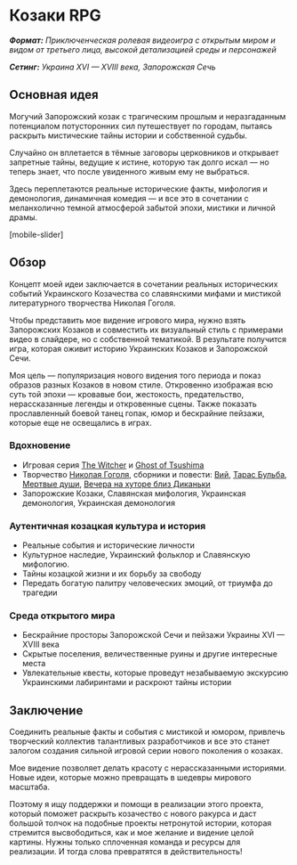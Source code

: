 # Козаки RPG

***Формат:** Приключенческая ролевая видеоигра с открытым миром и видом от третьего лица, высокой детализацией среды и персонажей*

***Сетинг:** Украина XVI — XVIII века, Запорожская Сечь*

## Основная идея

Могучий Запорожский козак с трагическим прошлым и неразгаданным потенциалом потусторонних сил путешествует по городам, пытаясь раскрыть мистические тайны истории и собственной судьбы.

Случайно он вплетается в тёмные заговоры церковников и открывает запретные тайны, ведущие к истине, которую так долго искал — но теперь знает, что после увиденного живым ему не выбраться.

Здесь переплетаются реальные исторические факты, мифология и демонология, динамичная комедия — и все это в сочетании с меланхолично темной атмосферой забытой эпохи, мистики и личной драмы.

[mobile-slider]

## Обзор

Концепт моей идеи заключается в сочетании реальных исторических событий Украинского Козачества со славянскими мифами и мистикой литературного творчества Николая Гоголя.

Чтобы представить мое видение игрового мира, нужно взять Запорожских Козаков и совместить их визуальный стиль с примерами видео в слайдере, но с собственной тематикой. В результате получится игра, которая оживит историю Украинских Козаков и Запорожской Сечи.

Моя цель — популяризация нового видения того периода и показ образов разных Козаков в новом стиле. Откровенно изображая всю суть той эпохи — кровавые бои, жестокость, предательство, нерассказанные легенды и откровенные сцены. Также показать прославленный боевой танец гопак, юмор и бескрайние пейзажи, которые еще не освещались в играх.

### Вдохновение

- Игровая серия [The Witcher](https://en.wikipedia.org/wiki/The_Witcher_(video_game_series)) и [Ghost of Tsushima](https://en.wikipedia.org/wiki/Ghost_of_Tsushima)
- Творчество [Николая Гоголя](https://en.wikipedia.org/wiki/Nikolai_Gogol), сборники и повести: [Вий](https://en.wikipedia.org/wiki/Viy_(story)), [Тарас Бульба](https://en.wikipedia.org/wiki/Taras_Bulba), [Мертвые души](https://en.wikipedia.org/wiki/Dead_Souls), [Вечера на хуторе близ Диканьки](https://en.wikipedia.org/wiki/Evenings_on_a_Farm_Near_Dikanka)
- Запорожские Козаки, Славянская мифология, Украинская демонология, Украинская демонология

### Аутентичная козацкая культура и история

- Реальные события и исторические личности
- Культурное наследие, Украинский фольклор и Славянскую мифологию.
- Тайны козацкой жизни и их борьбу за свободу
- Передать богатую палитру человеческих эмоций, от триумфа до трагедии

### Среда открытого мира

- Бескрайние просторы Запорожской Сечи и пейзажи Украины XVI — XVIII века
- Скрытые поселения, величественные руины и другие интересные места
- Увлекательные квесты, которые проведут незабываемую экскурсию Украинскими лабиринтами и раскроют тайны истории

## Заключение

Соединить реальные факты и события с мистикой и юмором, привлечь творческий коллектив талантливых разработчиков и все это станет залогом создания сильной игровой серии нового поколения о козаках.

Мое видение позволяет делать красоту с нерассказанными историями. Новые идеи, которые можно превращать в шедевры мирового масштаба.

Поэтому я ищу поддержки и помощи в реализации этого проекта, который поможет раскрыть козачество с нового ракурса и даст большой толчок на подобные проекты нетронутой истории, которая стремится высвободиться, как и мое желание и видение целой картины. Нужны только сплоченная команда и ресурсы для реализации. И тогда слова превратятся в действительность!